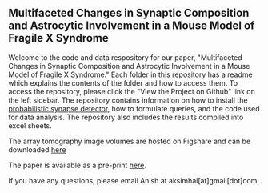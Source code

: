## Multifaceted Changes in Synaptic Composition and Astrocytic Involvement in a Mouse Model of Fragile X Syndrome

Welcome to the code and data respository for our paper, "Multifaceted Changes in Synaptic Composition and Astrocytic Involvement in a Mouse Model of Fragile X Syndrome." Each folder in this repository has a readme which explains the contents of the folder and how to access them. To access the repository, please click the "View the Project on Github" link on the left sidebar. The repository contains information on how to install the [probabilistic synapse detector](https://aksimhal.github.io/SynapseAnalysis/SynapseDetection), how to formulate queries, and the code used for data analysis. The repository also includes the results compiled into excel sheets. 

The array tomography image volumes are hosted on Figshare and can be downloaded [here](https://figshare.com/projects/Multifaceted_Changes_in_Synaptic_Composition_and_Astrocytic_Involvement_in_a_Mouse_Model_of_Fragile_X_Syndrome/62645.)

The paper is available as a pre-print [here](https://www.biorxiv.org/).

If you have any questions, please email Anish at aksimhal[at]gmail[dot]com. 



